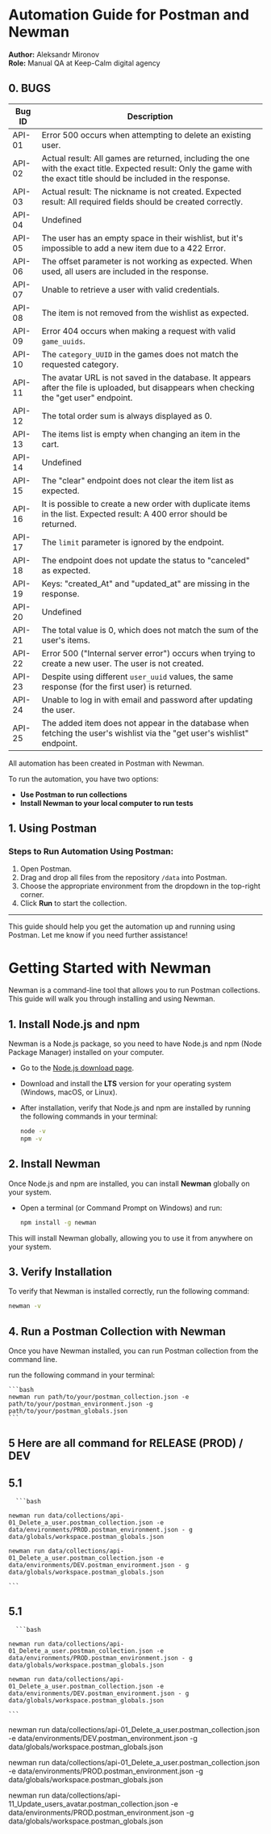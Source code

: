 # Automation Guide for Postman and Newman

**Author:** Aleksandr Mironov  
**Role:** Manual QA at Keep-Calm digital agency

## 0. BUGS

| Bug ID | Description                                                                                                                                                            |
| ------ | ---------------------------------------------------------------------------------------------------------------------------------------------------------------------- |
| API-01 | Error 500 occurs when attempting to delete an existing user.                                                                                                           |
| API-02 | Actual result: All games are returned, including the one with the exact title. Expected result: Only the game with the exact title should be included in the response. |
| API-03 | Actual result: The nickname is not created. Expected result: All required fields should be created correctly.                                                          |
| API-04 | Undefined                                                                                                                                                              |
| API-05 | The user has an empty space in their wishlist, but it's impossible to add a new item due to a 422 Error.                                                               |
| API-06 | The offset parameter is not working as expected. When used, all users are included in the response.                                                                    |
| API-07 | Unable to retrieve a user with valid credentials.                                                                                                                      |
| API-08 | The item is not removed from the wishlist as expected.                                                                                                                 |
| API-09 | Error 404 occurs when making a request with valid `game_uuids`.                                                                                                        |
| API-10 | The `category_UUID` in the games does not match the requested category.                                                                                                |
| API-11 | The avatar URL is not saved in the database. It appears after the file is uploaded, but disappears when checking the "get user" endpoint.                              |
| API-12 | The total order sum is always displayed as 0.                                                                                                                          |
| API-13 | The items list is empty when changing an item in the cart.                                                                                                             |
| API-14 | Undefined                                                                                                                                                              |
| API-15 | The "clear" endpoint does not clear the item list as expected.                                                                                                         |
| API-16 | It is possible to create a new order with duplicate items in the list. Expected result: A 400 error should be returned.                                                |
| API-17 | The `limit` parameter is ignored by the endpoint.                                                                                                                      |
| API-18 | The endpoint does not update the status to "canceled" as expected.                                                                                                     |
| API-19 | Keys: "created_At" and "updated_at" are missing in the response.                                                                                                       |
| API-20 | Undefined                                                                                                                                                              |
| API-21 | The total value is 0, which does not match the sum of the user's items.                                                                                                |
| API-22 | Error 500 ("Internal server error") occurs when trying to create a new user. The user is not created.                                                                  |
| API-23 | Despite using different `user_uuid` values, the same response (for the first user) is returned.                                                                        |
| API-24 | Unable to log in with email and password after updating the user.                                                                                                      |
| API-25 | The added item does not appear in the database when fetching the user's wishlist via the "get user's wishlist" endpoint.                                               |

All automation has been created in Postman with Newman.

To run the automation, you have two options:

- **Use Postman to run collections**
- **Install Newman to your local computer to run tests**

## 1. Using Postman

### Steps to Run Automation Using Postman:

1. Open Postman.
2. Drag and drop all files from the repository `/data` into Postman.
3. Choose the appropriate environment from the dropdown in the top-right corner.
4. Click **Run** to start the collection.

---

This guide should help you get the automation up and running using Postman. Let me know if you need further assistance!

# Getting Started with Newman

Newman is a command-line tool that allows you to run Postman collections. This guide will walk you through installing and using Newman.

## 1. Install Node.js and npm

Newman is a Node.js package, so you need to have Node.js and npm (Node Package Manager) installed on your computer.

- Go to the [Node.js download page](https://nodejs.org/).
- Download and install the **LTS** version for your operating system (Windows, macOS, or Linux).
- After installation, verify that Node.js and npm are installed by running the following commands in your terminal:

  ```bash
  node -v
  npm -v
  ```

## 2. Install Newman

Once Node.js and npm are installed, you can install **Newman** globally on your system.

- Open a terminal (or Command Prompt on Windows) and run:

  ```bash
  npm install -g newman
  ```

This will install Newman globally, allowing you to use it from anywhere on your system.

## 3. Verify Installation

To verify that Newman is installed correctly, run the following command:

```bash
newman -v
```

## 4. Run a Postman Collection with Newman

Once you have Newman installed, you can run Postman collection from the command line.

run the following command in your terminal:

    ```bash
    newman run path/to/your/postman_collection.json -e path/to/your/postman_environment.json -g path/to/your/postman_globals.json
    ```

## 5 Here are all command for RELEASE (PROD) / DEV

## 5.1

      ```bash

    newman run data/collections/api-01_Delete_a_user.postman_collection.json -e data/environments/PROD.postman_environment.json - g data/globals/workspace.postman_globals.json

    newman run data/collections/api-01_Delete_a_user.postman_collection.json -e data/environments/DEV.postman_environment.json - g data/globals/workspace.postman_globals.json

    ```

## 5.1

      ```bash

    newman run data/collections/api-01_Delete_a_user.postman_collection.json -e data/environments/PROD.postman_environment.json - g data/globals/workspace.postman_globals.json

    newman run data/collections/api-01_Delete_a_user.postman_collection.json -e data/environments/DEV.postman_environment.json - g data/globals/workspace.postman_globals.json

    ```

newman run data/collections/api-01_Delete_a_user.postman_collection.json -e data/environments/DEV.postman_environment.json -g data/globals/workspace.postman_globals.json

newman run data/collections/api-01_Delete_a_user.postman_collection.json -e data/environments/PROD.postman_environment.json -g data/globals/workspace.postman_globals.json

newman run data/collections/api-11_Update_users_avatar.postman_collection.json -e data/environments/PROD.postman_environment.json -g data/globals/workspace.postman_globals.json
